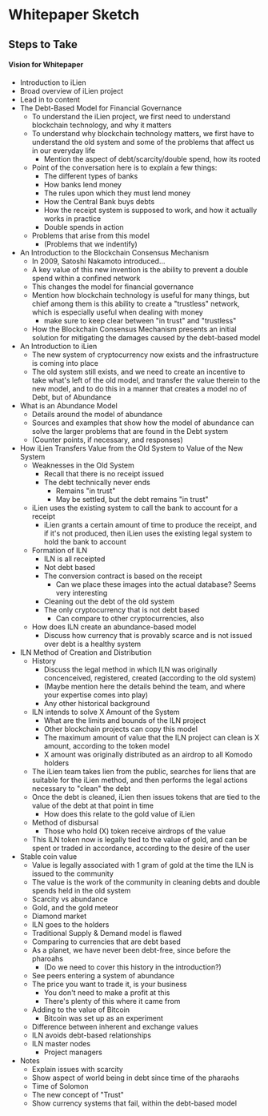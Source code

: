 # Whitepaper Sketch

## Steps to Take

#### Vision for Whitepaper

- Introduction to iLien
 - Broad overview of iLien project 
 - Lead in to content
- The Debt-Based Model for Financial Governance 
  - To understand the iLien project, we first need to understand blockchain technology, and why it matters
  - To understand why blockchain technology matters, we first have to understand the old system and some of the problems that affect us in our everyday life
    - Mention the aspect of debt/scarcity/double spend, how its rooted
  - Point of the conversation here is to explain a few things:
    - The different types of banks
    - How banks lend money
    - The rules upon which they must lend money
    - How the Central Bank buys debts
    - How the receipt system is supposed to work, and how it actually works in practice
    - Double spends in action
  - Problems that arise from this model
    - (Problems that we indentify)
- An Introduction to the Blockchain Consensus Mechanism
  - In 2009, Satoshi Nakamoto introduced...
  - A key value of this new invention is the ability to prevent a double spend within a confined network
  - This changes the model for financial governance
  - Mention how blockchain technology is useful for many things, but chief among them is this ability to create a "trustless" network, which is especially useful when dealing with money
    - make sure to keep clear between "in trust" and "trustless"
  - How the Blockchain Consensus Mechanism presents an initial solution for mitigating the damages caused by the debt-based model
- An Introduction to iLien
  - The new system of cryptocurrency now exists and the infrastructure is coming into place
  - The old system still exists, and we need to create an incentive to take what's left of the old model, and transfer the value therein to the new model, and to do this in a manner that creates a model no of Debt, but of Abundance
- What is an Abundance Model
  - Details around the model of abundance
  - Sources and examples that show how the model of abundance can solve the larger problems that are found in the Debt system
  - (Counter points, if necessary, and responses)
- How iLien Transfers Value from the Old System to Value of the New System
  - Weaknesses in the Old System
    - Recall that there is no receipt issued
    - The debt technically never ends
      - Remains "in trust"
      - May be settled, but the debt remains "in trust" 
  - iLien uses the existing system to call the bank to account for a receipt
    - iLien grants a certain amount of time to produce the receipt, and if it's not produced, then iLien uses the existing legal system to hold the bank to account
  - Formation of ILN
    - ILN is all receipted
    - Not debt based
    - The conversion contract is based on the receipt
      - Can we place these images into the actual database? Seems very interesting
    - Cleaning out the debt of the old system
    - The only cryptocurrency that is not debt based
      - Can compare to other cryptocurrencies, also
  - How does ILN create an abundance-based model
    - Discuss how currency that is provably scarce and is not issued over debt is a healthy system
- ILN Method of Creation and Distribution
  - History
      - Discuss the legal method in which ILN was originally concenceived, registered, created (according to the old system)
      - (Maybe mention here the details behind the team, and where your expertise comes into play)
      - Any other historical background
  - ILN intends to solve X Amount of the System
    - What are the limits and bounds of the ILN project
    - Other blockchain projects can copy this model
    - The maximum amount of value that the ILN project can clean is X amount, according to the token model
    - X amount was originally distributed as an airdrop to all Komodo holders
  - The iLien team takes lien from the public, searches for liens that are suitable for the iLien method, and then performs the legal actions necessary to "clean" the debt
  - Once the debt is cleaned, iLien then issues tokens that are tied to the value of the debt at that point in time
    - How does this relate to the gold value of iLien
  - Method of disbursal
    - Those who hold (X) token receive airdrops of the value
  - This ILN token now is legally tied to the value of gold, and can be spent or traded in accordance, according to the desire of the user
- Stable coin value
  - Value is legally associated with 1 gram of gold at the time the ILN is issued to the community
  - The value is the work of the community in cleaning debts and double spends held in the old system
  - Scarcity vs abundance
  - Gold, and the gold meteor
  - Diamond market
  - ILN goes to the holders
  - Traditional Supply & Demand model is flawed
  - Comparing to currencies that are debt based
  - As a planet, we have never been debt-free, since before the pharoahs
    - (Do we need to cover this history in the introduction?)
  - See peers entering a system of abundance
  - The price you want to trade it, is your business
    - You don't need to make a profit at this
    - There's plenty of this where it came from
  - Adding to the value of Bitcoin
    - Bitcoin was set up as an experiment
  - Difference between inherent and exchange values
  - ILN avoids debt-based relationships
  - ILN master nodes
    - Project managers
- Notes
  - Explain issues with scarcity
  - Show aspect of world being in debt since time of the pharaohs
  - Time of Solomon
  - The new concept of "Trust"
  - Show currency systems that fail, within the debt-based model
